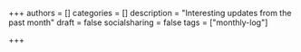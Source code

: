 +++
authors = []
categories = []
description = "Interesting updates from the past month"
draft = false
socialsharing = false
tags = ["monthly-log"]

+++